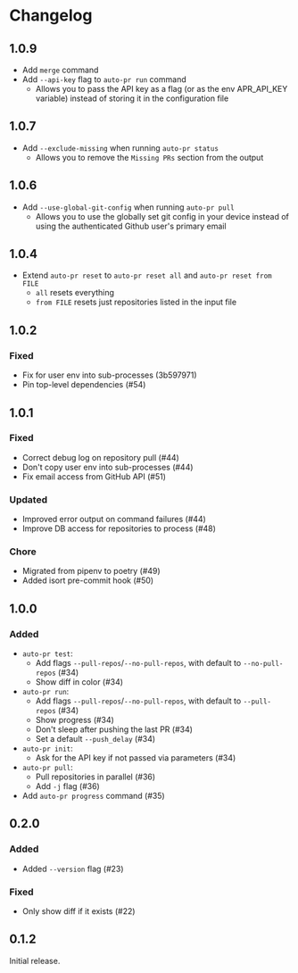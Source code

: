 # Changelog

## 1.0.9

- Add `merge` command
- Add `--api-key` flag to `auto-pr run` command
  - Allows you to pass the API key as a flag (or as the env APR_API_KEY variable) instead of storing
  it in the configuration file

## 1.0.7
- Add `--exclude-missing` when running `auto-pr status`
  - Allows you to remove the `Missing PRs` section from the output

## 1.0.6
- Add `--use-global-git-config` when running `auto-pr pull`
  - Allows you to use the globally set git config in your device instead of using the authenticated Github user's primary email

## 1.0.4
- Extend `auto-pr reset` to `auto-pr reset all` and `auto-pr reset from FILE`
  - `all` resets everything
  - `from FILE` resets just repositories listed in the input file

## 1.0.2

### Fixed
-   Fix for user env into sub-processes (3b597971)
-   Pin top-level dependencies (#54)

## 1.0.1

### Fixed
-   Correct debug log on repository pull (#44)
-   Don't copy user env into sub-processes (#44)
-   Fix email access from GitHub API (#51)

### Updated
-   Improved error output on command failures (#44)
-   Improve DB access for repositories to process (#48)

### Chore
-   Migrated from pipenv to poetry (#49)
-   Added isort pre-commit hook (#50)

## 1.0.0

### Added
-   `auto-pr test`:
    -   Add flags `--pull-repos`/`--no-pull-repos`, with default to `--no-pull-repos` (#34)
    -   Show diff in color (#34)
-   `auto-pr run`:
    -   Add flags `--pull-repos`/`--no-pull-repos`, with default to `--pull-repos` (#34)
    -   Show progress (#34)
    -   Don't sleep after pushing the last PR (#34)
    -   Set a default `--push_delay` (#34)
-   `auto-pr init`:
    -   Ask for the API key if not passed via parameters (#34)
-   `auto-pr pull`:
    -   Pull repositories in parallel (#36)
    -   Add `-j` flag (#36)
-   Add `auto-pr progress` command (#35)

## 0.2.0

### Added
-   Added `--version` flag (#23)

### Fixed
-   Only show diff if it exists (#22)

## 0.1.2

Initial release.
